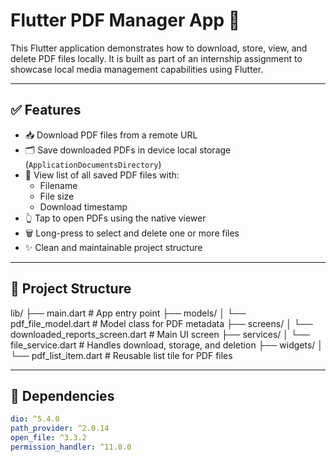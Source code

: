 # Flutter PDF Manager App 📘

This Flutter application demonstrates how to download, store, view, and delete PDF files locally. It is built as part of an internship assignment to showcase local media management capabilities using Flutter.

---

## ✅ Features

- 📥 Download PDF files from a remote URL
- 🗂️ Save downloaded PDFs in device local storage (`ApplicationDocumentsDirectory`)
- 📄 View list of all saved PDF files with:
    - Filename
    - File size
    - Download timestamp
- 👆 Tap to open PDFs using the native viewer
- 🗑️ Long-press to select and delete one or more files
- ✨ Clean and maintainable project structure

---

## 📂 Project Structure

lib/
├── main.dart # App entry point
├── models/
│ └── pdf_file_model.dart # Model class for PDF metadata
├── screens/
│ └── downloaded_reports_screen.dart # Main UI screen
├── services/
│ └── file_service.dart # Handles download, storage, and deletion
├── widgets/
│ └── pdf_list_item.dart # Reusable list tile for PDF files


---

## 🔧 Dependencies

```yaml
dio: ^5.4.0
path_provider: ^2.0.14
open_file: ^3.3.2
permission_handler: ^11.0.0

